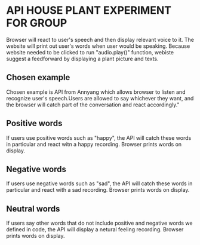 # API HOUSE PLANT EXPERIMENT FOR GROUP
Browser will react to user's speech and then display relevant voice to it. The website will print out user's words when user would be speaking. Because website needed to be clicked to run "audio.play()" function, webiste suggest a feedforward by displaying a plant picture and texts.
## Chosen example
Chosen example is API from Annyang which allows browser to listen and recognize user's speech.Users are allowed to say whichever they want, and the browser will catch part of the conversation and react accordingly."
## Positive words
If users use positive words such as "happy", the API will catch these words in particular and react witn a happy recording. Browser prints words on display.
## Negative words
If users use negative words such as "sad", the API will catch these words in particular and react with a sad recording. Browser prints words on display.
## Neutral words
If users say other words that do not include positive and negative words we defined in code, the API will display a netural feeling recording. Browser prints words on display.
